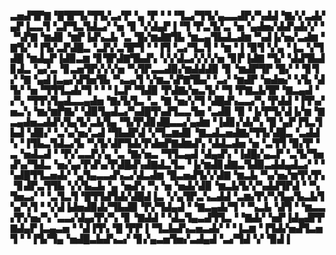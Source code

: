 ▃▅▟▜▛▇▝█▜▛▜▞▜▜▞▃▞▛▝▄▝▛▝▝▝▜▃▞▜▜▞▄▃▃▟▛▞▚▟▟▝▇▞▞▃▟▞▄▛▐▃▃▜▝▃▛▜▃▜▟▃▞▝▅▝▊▝▞▟▄▛▐▝▜▝▛▃▜▞▃▝▅▝▄▟▅▞▟▟▚▟▞▞▝▝▚▛▇▝▆▟▊▝▆▛▐▟▚▃▙▝▃▝█▞▆▟▇▜▙▝▆▃▄▜▙▟▃▟▆▝▚▟▐▞▅▞▃▟▆▝▇▜▞▝▐▜▞▃▛▟█▃▝▃▛▞▃▜▛▜▝▝▐▜▝▃▞▜▃▜▝▝▆▝▐▝▉▜▝▞▄▝▐▃▝▞▜▟█▝▆▟▄▛▐▟▉▃▆▝▊▜▛▟▇▜▙▟▚▝▞▞▟▃▞▞▞▞▅▝▊▛▐▟▇▝▜▞▝▟▟▜▙▟▊▟▃▝▄▞▃▝▊▃▅▜▛▞▞▞▅▝▚▜▛▃▃▟▉▞▆▟▟▟▉▝▊▝▆▟▛▜▛▝█▞▝▝▊▜▞▝▇▝▄▟▐▃▄▞▟▜▅▜▙▝▚▃▄▜▝▞▆▃▚▛▇▜▙▞▝▃▞▝▆▟▛▝▅▟▅▞▝▞▙▝▟▜▞▝▅▝▜▜▜▃▟▞▜▝▝▝▐▃▛▝▜▟▉▝▛▟▇▞▅▃▜▞▝▜▝▛▇▃▙▜▛▝▇▃▄▟▝▞▚▝▜▜▚▜▄▟▃▃▄▟▅▝▇▞▙▜▃▝▃▝▇▝▅▞▞▜▝▟█▟▚▃▃▞▚▝▛▟▟▝▐▜▚▞▅▃▚▝▆▞▆▛▇▞▝▟▉▜▄▟▃▞▚▟█▜▚▟▜▃▃▜▅▝▃▟▉▝▉▝▐▞▛▜▞▟▐▞▆▝▇▃▄▟▅▃▟▟▚▜▄▜▞▃▙▜▄▝▜▞▛▟▊▟█▃▃▞▄▟▆▝▐▟▊▞▟▞▚▝█▝▄▛▐▜▃▜▙▟▝▟▉▞▝▃▚▞▅▞▃▟▝▜▙▟▛▟▝▞▜▃▆▟▊▝▇▃▟▃▅▟▇▞▜▜▞▟█▃▝▃▟▟▚▝▐▜▙▃▜▟▃▞▙▝▚▜▞▟▛▜▟▞▛▟▅▛▇▟▆▟▚▝▟▟▃▟▅▝▅▝▃▜▜▝▉▞▛▝▃▝▅▟▃▟▝▝▛▞▃▃▛▞▄▝▃▝▇▞▅▃▝▜▜▃▄▟▝▟▄▟▚▝▐▟█▞▄▃▛▝▃▜▞▜▅▟▚▞▜▟▃▝▅▞▄▞▛▟▚▞▛▟█▟▚▟▇▟▃▜▃▝▐▞▆▟▊▟▇▃▜▟▉▃▟▟▄▟▃▞▝▝▚▟█▜▜▃▅▟▞▝▄▜▄▃▃▟▚▃▞▟▃▟▆▝█▃▅▟▜▞▞▟▇▝▆▃▙▝▚▞▅▞▆▜▚▜▚▝▊▟▛▃▜▜▙▝▞▞▙▃▙▝▄▝▅▟▚▝▚▝▅▝▅▟▞▟▉▝▆▃▙▜▞▞▚▟▟▜▛▟▝▝▚▜▅▃▞▝▝▃▜▃▜▝█▜▜▟▜▟▞▟█▟▐▃▝▞▄▜▛▃▚▃▟▟▝▃▆▞▛▞▚▜▄▞▙▃▙▜▚▞▚▜▝▝▞▟▐▟▅▟▉▟▞▜▙▟▉▝▛▞▜▟▄▟▝▝▇▃▄▟▞▜▝▝▚▃▙▝▟▜▝▝▆▃▃▞▛▞▅▞▚▝▃▃▞▟▄▞▛▞▚▝▊▝▇▟▟▝▝▟▃▜▄▃▟▜▜▃▝▝▇▟▞▝▅▛▐▟▄▟▛▛▇▟▄▛▐▃▄▃▅▝▝▟▐▜▚▝█▝▛▛▐▝▜▃▙▟▚▃▅▃▟▞▝▝▐▃▆▝▐▜▟▞▅▟▜▃▅▜▝▝▐▜▞▜▄▝▅▟█▃▙▟▚▃▞▝▊▞▄▃▅▜▅▞▃▟▄▟▝▃▞▜▟▝▞▝▉▟▐
